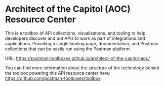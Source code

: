 # Architect of the Capitol (AOC) Resource Center
This is a toolbox of API collections, visualizations, and tooling to help developers discover and put APIs to work as part of integrations and applications. Providing a single landing page, documentation, and Postman collections that can be easily run using the Postman platform.

URL: https://postman-toolboxes.github.io/architect-of-the-capitol-aoc/

You can find more information about the structure of the technology behind the toolbox powering this API resource center here: https://github.com/postman-toolboxes/toolbox.
